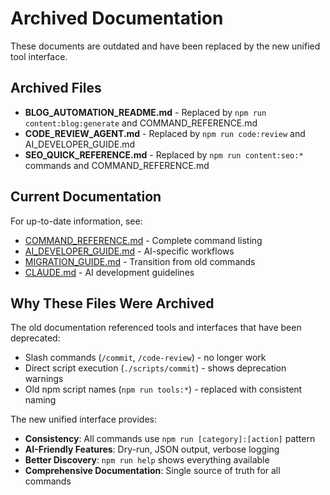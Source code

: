 # Archived Documentation

These documents are outdated and have been replaced by the new unified tool interface.

## Archived Files

- **BLOG_AUTOMATION_README.md** - Replaced by `npm run content:blog:generate` and COMMAND_REFERENCE.md
- **CODE_REVIEW_AGENT.md** - Replaced by `npm run code:review` and AI_DEVELOPER_GUIDE.md  
- **SEO_QUICK_REFERENCE.md** - Replaced by `npm run content:seo:*` commands and COMMAND_REFERENCE.md

## Current Documentation

For up-to-date information, see:
- [COMMAND_REFERENCE.md](../../COMMAND_REFERENCE.md) - Complete command listing
- [AI_DEVELOPER_GUIDE.md](../../AI_DEVELOPER_GUIDE.md) - AI-specific workflows
- [MIGRATION_GUIDE.md](../../MIGRATION_GUIDE.md) - Transition from old commands
- [CLAUDE.md](../../CLAUDE.md) - AI development guidelines

## Why These Files Were Archived

The old documentation referenced tools and interfaces that have been deprecated:
- Slash commands (`/commit`, `/code-review`) - no longer work
- Direct script execution (`./scripts/commit`) - shows deprecation warnings
- Old npm script names (`npm run tools:*`) - replaced with consistent naming

The new unified interface provides:
- **Consistency**: All commands use `npm run [category]:[action]` pattern
- **AI-Friendly Features**: Dry-run, JSON output, verbose logging
- **Better Discovery**: `npm run help` shows everything available
- **Comprehensive Documentation**: Single source of truth for all commands